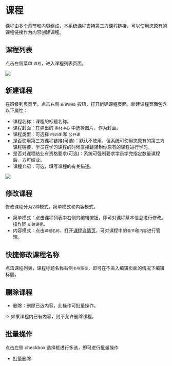 # 课程

课程由多个章节和内容组成，本系统课程支持第三方课程链接，可以使用您原有的课程链接作为内容创建课程。


## 课程列表

点击左侧菜单 `课程`，进入课程列表页面。

<img bor src="https://tx-file.hewoxue.com/help/help8.png">


## 新建课程

在班级列表页里，点击右侧 `新建班级` 按钮，打开新建课程页面。新建课程页面包含以下属性：

- 课程名称：课程的标题名称。
- 课程封面：在弹出的 `素材中心` 中选择图片，作为封面。
- 课程类型：可选择 `内训课` 和 `公开课`
- 是否使用第三方课程链接(可选)：默认不使用，但系统可使用您原有的第三方课程链接，学员在学习课程的时候直接跳转到你原有的课程进行学习。
- 是否对课程结业有资格要求(可选)：系统可强制要求学员学完指定数量课程后，方可结业。
- 课程介绍：可选，填写课程的有关描述。

<img bor src="https://tx-file.hewoxue.com/help/help7.png?v5">

## 修改课程

修改课程分为2种模式，简单模式和内容模式。
- 简单模式：点击课程列表中右侧的编辑按钮，即可对课程基本信息进行修改。操作同 `新建课程`。
- 内容模式：点击`课程名称`，打开[课程详情页](/zh-cn/course-detail.md)，可对课程中的`章节`和`内容`进行管理。

## 快捷修改课程名称

点击课程列表，课程标题名称右侧`书写图标`，即可在不进入编辑页面的情况下编辑标题。

## 删除课程

- 删除：删除已选内容，此操作可批量操作。

!> 如果课程内已有内容，则不允许删除课程。

## 批量操作

点击左侧 checkbox 选择框进行多选，即可进行批量操作
- 批量删除
